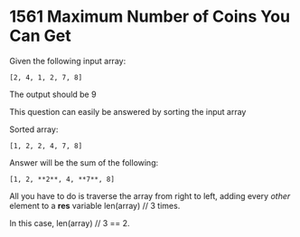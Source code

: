 # 1561 Maximum Number of Coins You Can Get 
Given the following input array:

```
[2, 4, 1, 2, 7, 8]
```

The output should be 9

This question can easily be answered by sorting the input array

Sorted array:
```
[1, 2, 2, 4, 7, 8]
```
Answer will be the sum of the following:

```
[1, 2, **2**, 4, **7**, 8]
```

All you have to do is traverse the array from right to left, adding every _other_ element to a **res** variable len(array) // 3 times.

In this case, len(array) // 3 == 2.